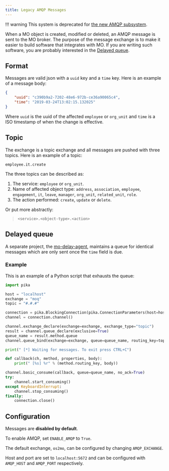 ```yaml
---
title: Legacy AMQP Messages
---
```



!!! warning
    This system is deprecated for [the new AMQP subsystem](./events.md).


When a MO object is created, modified or deleted, an AMQP message is
sent to the MO broker. The purpose of the message exchange is to make it
easier to build software that integrates with MO. If you are writing
such software, you are probably interested in the [Delayed
queue](#delayed-queue).

## Format


Messages are valid json with a `uuid` key and a `time` key. Here is an
example of a message body:

```json
{
    "uuid": "c390b9a2-7202-48e6-972b-ce36a90065c4",
    "time": "2019-03-24T13:02:15.132025"
}
```

Where `uuid` is the uuid of the affected `employee` or `org_unit` and
`time` is a ISO timestamp of when the change is effective.

## Topic


The exchange is a topic exchange and all messages are pushed with three
topics. Here is an example of a topic:

`employee.it.create`

The three topics can be described as:

1.  The service: `employee` or `org_unit`.
2.  Name of affected object type: `address`, `association`,
     `employee`, `engagement`, `it`, `leave`, `manager`, `org_unit`,
     `related_unit`, `role`.
3.  The action performed: `create`, `update` or `delete`.

Or put more abstractly:

> `<service>.<object-type>.<action>`

## Delayed queue


A separate project, the
[mo-delay-agent](https://gitlab.magenta.dk/lora/mo-delay-agent/),
maintains a queue for identical messages which are only sent once the
`time` field is due.

### Example


This is an example of a Python script that exhausts the queue:

```python
import pika

host = "localhost"
exchange = "moq"
topic = "#.#.#"

connection = pika.BlockingConnection(pika.ConnectionParameters(host=host))
channel = connection.channel()

channel.exchange_declare(exchange=exchange, exchange_type="topic")
result = channel.queue_declare(exclusive=True)
queue_name = result.method.queue
channel.queue_bind(exchange=exchange, queue=queue_name, routing_key=topic)

print(" [*] Waiting for messages. To exit press CTRL+C")

def callback(ch, method, properties, body):
    print(" [%s] %r" % (method.routing_key, body))

channel.basic_consume(callback, queue=queue_name, no_ack=True)
try:
    channel.start_consuming()
except KeyboardInterrupt:
    channel.stop_consuming()
finally:
    connection.close()
```

## Configuration

Messages are **disabled by default**.

To enable AMQP, set `ENABLE_AMQP` to `True`.

The default exchange, `os2mo`, can be configured by changing `AMQP_EXCHANGE`.

Host and port are set to `localhost:5672` and can be configured with
`AMQP_HOST` and `AMQP_PORT` respectively.
